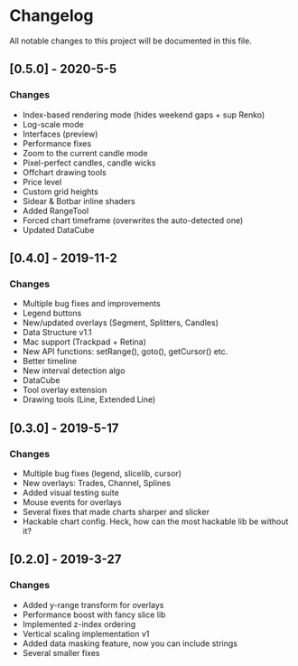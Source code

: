 # Changelog
All notable changes to this project will be documented in this file.

## [0.5.0] - 2020-5-5
### Changes
- Index-based rendering mode (hides weekend gaps + sup Renko)
- Log-scale mode
- Interfaces (preview)
- Performance fixes
- Zoom to the current candle mode
- Pixel-perfect candles, candle wicks
- Offchart drawing tools
- Price level
- Custom grid heights
- Sidear & Botbar inline shaders
- Added RangeTool
- Forced chart timeframe (overwrites the auto-detected one)
- Updated DataCube

## [0.4.0] - 2019-11-2
### Changes
- Multiple bug fixes and improvements
- Legend buttons
- New/updated overlays (Segment, Splitters, Candles)
- Data Structure v1.1
- Mac support (Trackpad + Retina)
- New API functions: setRange(), goto(), getCursor() etc.
- Better timeline
- New interval detection algo
- DataCube
- Tool overlay extension
- Drawing tools (Line, Extended Line)

## [0.3.0] - 2019-5-17
### Changes
- Multiple bug fixes (legend, slicelib, cursor)
- New overlays: Trades, Channel, Splines
- Added visual testing suite
- Mouse events for overlays
- Several fixes that made charts sharper and slicker
- Hackable chart config. Heck, how can the most hackable lib be without it?

## [0.2.0] - 2019-3-27
### Changes
- Added y-range transform for overlays
- Performance boost with fancy slice lib
- Implemented z-index ordering
- Vertical scaling implementation v1
- Added data masking feature, now you can include strings
- Several smaller fixes
